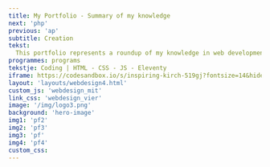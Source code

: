 ```yaml
---
title: My Portfolio - Summary of my knowledge
next: 'php'
previous: 'ap'
subtitle: Creation
tekst:
  This portfolio represents a roundup of my knowledge in web development. My brandname Stanny's hub is created as this is my common nickname. On top of that, the word 'hub' stands for network which I would like to expand. The orange color is used as main color in this design. Orange is associated with joy, enthusiasm, creativity, happiness and encouragement which describe my personality.
programmes: programs
tekstje: Coding | HTML - CSS - JS - Eleventy
iframe: https://codesandbox.io/s/inspiring-kirch-519gj?fontsize=14&hidenavigation=1&theme=dark&view=editor
layout: 'layouts/webdesign4.html'
custom_js: 'webdesign_mit'
link_css: 'webdesign_vier'
image: '/img/logo3.png'
background: 'hero-image'
img1: 'pf2'
img2: 'pf3'
img3: 'pf'
img4: 'pf4'
custom_css:
---
```

